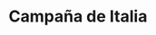 ﻿---
title: "Campaña de Italia"
permalink: periodes_692.html
layout: periode
dataInici: 1943-07-10
dataFi: 1945-05-02
sidebar: periodes
pares:
  - 362:
    title: "Frente Mediterráneo"
    dataInici: "(1940-06-10)"
    dataFi: "(1943-05-16)"

fills:
  - 693:
    title: "Operación Husky"
    dataInici: "(1943-07-09)"
    dataFi: "(1943-08-17)"

  - 694:
    title: "Italia Continental"
    dataInici: "(1943-09-03)"
    dataFi: "(1945-05-02)"

jocsPrincipals:
  - title: "No Retreat! Italian Front: 1943-45"
    bggId: 150013
    dataInici: 
    dataFi: 

jocsEscenaris:
jocsEpoca:
jocsEpocaEscenaris:
  - title: "Combat Commander: Europa"
    bggId: 21050
    escenari: "12 - Misty Mountain"
    dataInici: 1944-12-12
    dataFi: 

---
